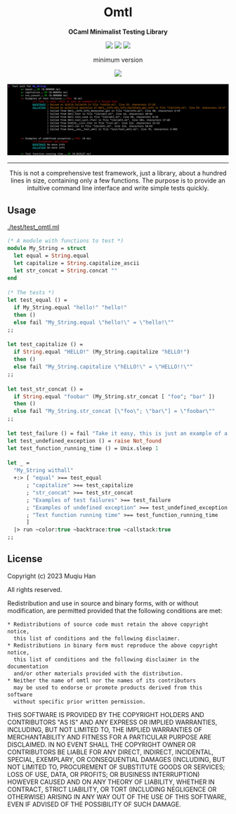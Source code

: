 <div align="center">

# Omtl

__OCaml Minimalist Testing Library__


![](https://github.com/muqiuhan/omtl/workflows/Linux/badge.svg)
![](https://github.com/muqiuhan/omtl/workflows/Windows/badge.svg)
![](https://github.com/muqiuhan/omtl/workflows/MacOS/badge.svg)

minimum version

![](https://github.com/muqiuhan/omtl/workflows/4.13.x/badge.svg)


<img src=".github/demo.png">
  
---

This is not a comprehensive test framework, just a library, about a hundred lines in size, containing only a few functions. The purpose is to provide an intuitive command line interface and write simple tests quickly.
  
</div>

## Usage
[./test/test_omtl.ml](./test/test_omtl.ml)
```ocaml
(* A module with functions to test *)
module My_String = struct
  let equal = String.equal
  let capitalize = String.capitalize_ascii
  let str_concat = String.concat ""
end

(* The tests *)
let test_equal () =
  if My_String.equal "hello!" "hello!"
  then ()
  else fail "My_String.equal \"hello!\" = \"hello!\""
;;

let test_capitalize () =
  if String.equal "HELLO!" (My_String.capitalize "hELLO!")
  then ()
  else fail "My_String.capitalize \"hELLO!\" = \"HELLO!!\""
;;

let test_str_concat () =
  if String.equal "foobar" (My_String.str_concat [ "foo"; "bar" ])
  then ()
  else fail "My_String.str_concat [\"foo\"; \"bar\"] = \"foobar\""
;;

let test_failure () = fail "Take it easy, this is just an example of a failed test"
let test_undefined_exception () = raise Not_found
let test_function_running_time () = Unix.sleep 1

let _ =
  "My_String withall"
  +:> [ "equal" >== test_equal
      ; "capitalize" >== test_capitalize
      ; "str_concat" >== test_str_concat
      ; "Examples of test failures" >== test_failure
      ; "Examples of undefined exception" >== test_undefined_exception
      ; "Test function running time" >== test_function_running_time
      ]
  |> run ~color:true ~backtrace:true ~callstack:true
;;
```

## License
Copyright (c) 2023 Muqiu Han

All rights reserved.

Redistribution and use in source and binary forms, with or without modification,
are permitted provided that the following conditions are met:

    * Redistributions of source code must retain the above copyright notice,
      this list of conditions and the following disclaimer.
    * Redistributions in binary form must reproduce the above copyright notice,
      this list of conditions and the following disclaimer in the documentation
      and/or other materials provided with the distribution.
    * Neither the name of omtl nor the names of its contributors
      may be used to endorse or promote products derived from this software
      without specific prior written permission.

THIS SOFTWARE IS PROVIDED BY THE COPYRIGHT HOLDERS AND CONTRIBUTORS
"AS IS" AND ANY EXPRESS OR IMPLIED WARRANTIES, INCLUDING, BUT NOT
LIMITED TO, THE IMPLIED WARRANTIES OF MERCHANTABILITY AND FITNESS FOR
A PARTICULAR PURPOSE ARE DISCLAIMED. IN NO EVENT SHALL THE COPYRIGHT OWNER OR
CONTRIBUTORS BE LIABLE FOR ANY DIRECT, INDIRECT, INCIDENTAL, SPECIAL,
EXEMPLARY, OR CONSEQUENTIAL DAMAGES (INCLUDING, BUT NOT LIMITED TO,
PROCUREMENT OF SUBSTITUTE GOODS OR SERVICES; LOSS OF USE, DATA, OR
PROFITS; OR BUSINESS INTERRUPTION) HOWEVER CAUSED AND ON ANY THEORY OF
LIABILITY, WHETHER IN CONTRACT, STRICT LIABILITY, OR TORT (INCLUDING
NEGLIGENCE OR OTHERWISE) ARISING IN ANY WAY OUT OF THE USE OF THIS
SOFTWARE, EVEN IF ADVISED OF THE POSSIBILITY OF SUCH DAMAGE.